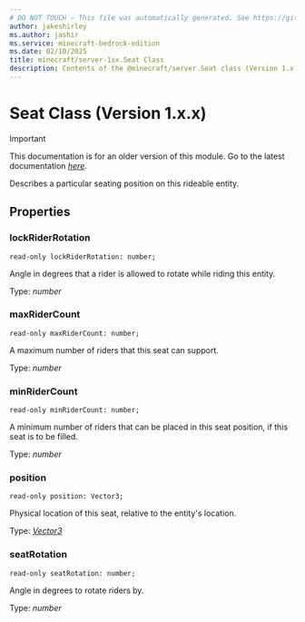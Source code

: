 ```yaml
---
# DO NOT TOUCH — This file was automatically generated. See https://github.com/mojang/minecraftapidocsgenerator to modify descriptions, examples, etc.
author: jakeshirley
ms.author: jashir
ms.service: minecraft-bedrock-edition
ms.date: 02/10/2025
title: minecraft/server-1xx.Seat Class
description: Contents of the @minecraft/server.Seat class (Version 1.x.x).
---
```

# Seat Class (Version 1.x.x)

> [!IMPORTANT]
> This documentation is for an older version of this module. Go to the latest documentation [*here*](../../../scriptapi/minecraft/server/Seat.md).

Describes a particular seating position on this rideable entity.

## Properties

### **lockRiderRotation**
`read-only lockRiderRotation: number;`

Angle in degrees that a rider is allowed to rotate while riding this entity.

Type: *number*

### **maxRiderCount**
`read-only maxRiderCount: number;`

A maximum number of riders that this seat can support.

Type: *number*

### **minRiderCount**
`read-only minRiderCount: number;`

A minimum number of riders that can be placed in this seat position, if this seat is to be filled.

Type: *number*

### **position**
`read-only position: Vector3;`

Physical location of this seat, relative to the entity's location.

Type: [*Vector3*](Vector3.md)

### **seatRotation**
`read-only seatRotation: number;`

Angle in degrees to rotate riders by.

Type: *number*
